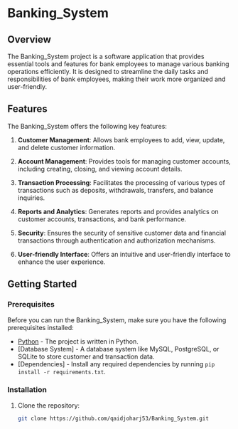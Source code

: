 # Banking_System

## Overview

The Banking_System project is a software application that provides essential tools and features for bank employees to manage various banking operations efficiently. It is designed to streamline the daily tasks and responsibilities of bank employees, making their work more organized and user-friendly.

## Features

The Banking_System offers the following key features:

1. **Customer Management**: Allows bank employees to add, view, update, and delete customer information.

2. **Account Management**: Provides tools for managing customer accounts, including creating, closing, and viewing account details.

3. **Transaction Processing**: Facilitates the processing of various types of transactions such as deposits, withdrawals, transfers, and balance inquiries.

4. **Reports and Analytics**: Generates reports and provides analytics on customer accounts, transactions, and bank performance.

5. **Security**: Ensures the security of sensitive customer data and financial transactions through authentication and authorization mechanisms.

6. **User-friendly Interface**: Offers an intuitive and user-friendly interface to enhance the user experience.

## Getting Started

### Prerequisites

Before you can run the Banking_System, make sure you have the following prerequisites installed:

- [Python](https://www.python.org/) - The project is written in Python.
- [Database System] - A database system like MySQL, PostgreSQL, or SQLite to store customer and transaction data.
- [Dependencies] - Install any required dependencies by running `pip install -r requirements.txt`.

### Installation

1. Clone the repository:

   ```bash
   git clone https://github.com/qaidjoharj53/Banking_System.git
